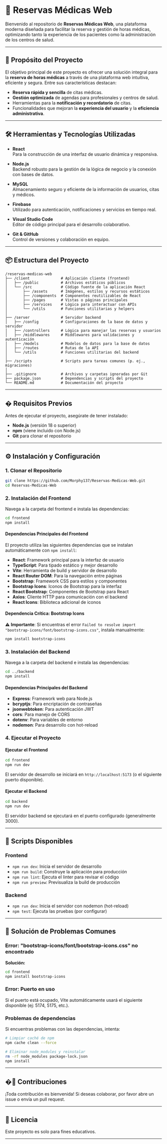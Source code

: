 # 🏥 Reservas Médicas Web

Bienvenido al repositorio de **Reservas Médicas Web**, una plataforma moderna diseñada para facilitar la reserva y gestión de horas médicas, optimizando tanto la experiencia de los pacientes como la administración de los centros de salud.

---

## 🚀 Propósito del Proyecto

El objetivo principal de este proyecto es ofrecer una solución integral para la **reserva de horas médicas** a través de una plataforma web intuitiva, eficiente y segura. Entre sus características destacan:

- **Reserva rápida y sencilla** de citas médicas.
- **Gestión optimizada** de agendas para profesionales y centros de salud.
- Herramientas para la **notificación y recordatorio** de citas.
- Funcionalidades que mejoran la **experiencia del usuario** y la **eficiencia administrativa**.

---

## 🛠️ Herramientas y Tecnologías Utilizadas

- **React**  
  Para la construcción de una interfaz de usuario dinámica y responsiva.

- **Node.js**  
  Backend robusto para la gestión de la lógica de negocio y la conexión con bases de datos.

- **MySQL**  
  Almacenamiento seguro y eficiente de la información de usuarios, citas y médicos.

- **Firebase**  
  Utilizado para autenticación, notificaciones y servicios en tiempo real.

- **Visual Studio Code**  
  Editor de código principal para el desarrollo colaborativo.

- **Git & GitHub**  
  Control de versiones y colaboración en equipo.

---

## 📦 Estructura del Proyecto

```
/reservas-medicas-web
├── /client              # Aplicación cliente (frontend)
│   ├── /public          # Archivos estáticos públicos
│   └── /src             # Código fuente de la aplicación React
│       ├── /assets      # Imágenes, estilos y recursos estáticos
│       ├── /components  # Componentes reutilizables de React
│       ├── /pages       # Vistas o páginas principales
│       ├── /services    # Lógica para interactuar con APIs
│       └── /utils       # Funciones utilitarias y helpers
│
├── /server              # Servidor backend
│   ├── /config          # Configuraciones de la base de datos y servidor
│   ├── /controllers     # Lógica para manejar las reservas y usuarios
│   ├── /middlewares     # Middlewares para validaciones y autenticación
│   ├── /models          # Modelos de datos para la base de datos
│   ├── /routes          # Rutas de la API
│   └── /utils           # Funciones utilitarias del backend
│
├── /scripts             # Scripts para tareas comunes (p. ej., migraciones)
│
├── .gitignore           # Archivos y carpetas ignoradas por Git
├── package.json         # Dependencias y scripts del proyecto
└── README.md            # Documentación del proyecto
```

---

## � Requisitos Previos

Antes de ejecutar el proyecto, asegúrate de tener instalado:

- **Node.js** (versión 18 o superior)
- **npm** (viene incluido con Node.js)
- **Git** para clonar el repositorio

---

## ⚙️ Instalación y Configuración

### 1. Clonar el Repositorio

```bash
git clone https://github.com/Morphy137/Reservas-Medicas-Web.git
cd Reservas-Medicas-Web
```

### 2. Instalación del Frontend

Navega a la carpeta del frontend e instala las dependencias:

```bash
cd frontend
npm install
```

#### Dependencias Principales del Frontend

El proyecto utiliza las siguientes dependencias que se instalan automáticamente con `npm install`:

- **React**: Framework principal para la interfaz de usuario
- **TypeScript**: Para tipado estático y mejor desarrollo
- **Vite**: Herramienta de build y servidor de desarrollo
- **React Router DOM**: Para la navegación entre páginas
- **Bootstrap**: Framework CSS para estilos y componentes
- **Bootstrap Icons**: Iconos de Bootstrap para la interfaz
- **React Bootstrap**: Componentes de Bootstrap para React
- **Axios**: Cliente HTTP para comunicación con el backend
- **React Icons**: Biblioteca adicional de iconos

#### Dependencia Crítica: Bootstrap Icons

⚠️ **Importante**: Si encuentras el error `Failed to resolve import "bootstrap-icons/font/bootstrap-icons.css"`, instala manualmente:

```bash
npm install bootstrap-icons
```

### 3. Instalación del Backend

Navega a la carpeta del backend e instala las dependencias:

```bash
cd ../backend
npm install
```

#### Dependencias Principales del Backend

- **Express**: Framework web para Node.js
- **bcryptjs**: Para encriptación de contraseñas
- **jsonwebtoken**: Para autenticación JWT
- **cors**: Para manejo de CORS
- **dotenv**: Para variables de entorno
- **nodemon**: Para desarrollo con hot-reload

### 4. Ejecutar el Proyecto

#### Ejecutar el Frontend

```bash
cd frontend
npm run dev
```

El servidor de desarrollo se iniciará en `http://localhost:5173` (o el siguiente puerto disponible).

#### Ejecutar el Backend

```bash
cd backend
npm run dev
```

El servidor backend se ejecutará en el puerto configurado (generalmente 3000).

---

## 🔧 Scripts Disponibles

### Frontend

- `npm run dev`: Inicia el servidor de desarrollo
- `npm run build`: Construye la aplicación para producción
- `npm run lint`: Ejecuta el linter para revisar el código
- `npm run preview`: Previsualiza la build de producción

### Backend

- `npm run dev`: Inicia el servidor con nodemon (hot-reload)
- `npm test`: Ejecuta las pruebas (por configurar)

---

## 🚨 Solución de Problemas Comunes

### Error: "bootstrap-icons/font/bootstrap-icons.css" no encontrado

**Solución:**
```bash
cd frontend
npm install bootstrap-icons
```

### Error: Puerto en uso

Si el puerto está ocupado, Vite automáticamente usará el siguiente disponible (ej: 5174, 5175, etc.).

### Problemas de dependencias

Si encuentras problemas con las dependencias, intenta:

```bash
# Limpiar caché de npm
npm cache clean --force

# Eliminar node_modules y reinstalar
rm -rf node_modules package-lock.json
npm install
```

---

## �👥 Contribuciones

¡Toda contribución es bienvenida! Si deseas colaborar, por favor abre un issue o envía un pull request.

---

## 📄 Licencia

Este proyecto es solo para fines educativos.

---
